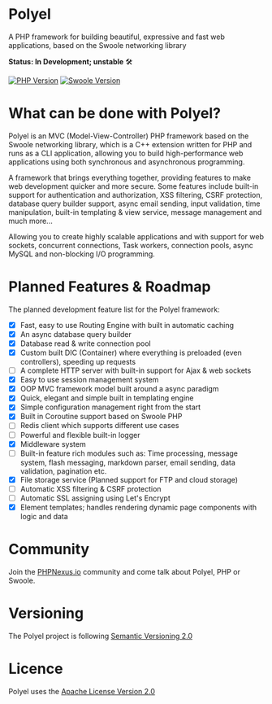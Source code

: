 # Polyel
A PHP framework for building beautiful, expressive and fast web applications, based on the Swoole networking library

**Status: In Development; unstable** 🛠

[![PHP Version](https://img.shields.io/badge/PHP-%3E=7.3-brightgreen.svg?maxAge=2592000)](https://secure.php.net/)
[![Swoole Version](https://img.shields.io/badge/swoole-%3E=4.2.1-brightgreen.svg?maxAge=2592000)](https://github.com/swoole/swoole-src)

# What can be done with Polyel?
Polyel is an MVC (Model-View-Controller) PHP framework based on the Swoole networking library, which is a C++ extension written for PHP and runs as a CLI application, allowing you to build high-performance web applications using both synchronous and asynchronous programming.

A framework that brings everything together, providing features to make web development quicker and more secure. Some features include built-in support for authentication and authorization, XSS filtering, CSRF protection, database query builder support, async email sending, input validation, time manipulation, built-in templating & view service, message management and much more...

Allowing you to create highly scalable applications and with support for web sockets, concurrent connections, Task workers, connection pools, async MySQL and non-blocking I/O programming.

# Planned Features & Roadmap
The planned development feature list for the Polyel framework:
- [x] Fast, easy to use Routing Engine with built in automatic caching
- [x] An async database query builder
- [x] Database read & write connection pool
- [x] Custom built DIC (Container) where everything is preloaded (even controllers), speeding up requests
- [ ] A complete HTTP server with built-in support for Ajax & web sockets
- [x] Easy to use session management system
- [x] OOP MVC framework model built around a async paradigm
- [x] Quick, elegant and simple built in templating engine
- [x] Simple configuration management right from the start
- [x] Built in Coroutine support based on Swoole PHP
- [ ] Redis client which supports different use cases
- [ ] Powerful and flexible built-in logger
- [x] Middleware system
- [ ] Built-in feature rich modules such as: Time processing, message system, flash messaging, markdown parser, email sending, data validation, pagination etc.
- [x] File storage service (Planned support for FTP and cloud storage)
- [ ] Automatic XSS filtering & CSRF protection
- [ ] Automatic SSL assigning using Let's Encrypt
- [x] Element templates; handles rendering dynamic page components with logic and data

# Community

Join the [PHPNexus.io](https://PHPNexus.io) community and come talk about Polyel, PHP or Swoole.

# Versioning

The Polyel project is following [Semantic Versioning 2.0](https://semver.org/)

# Licence

Polyel uses the [Apache License Version 2.0](http://www.apache.org/licenses/LICENSE-2.0.html)
